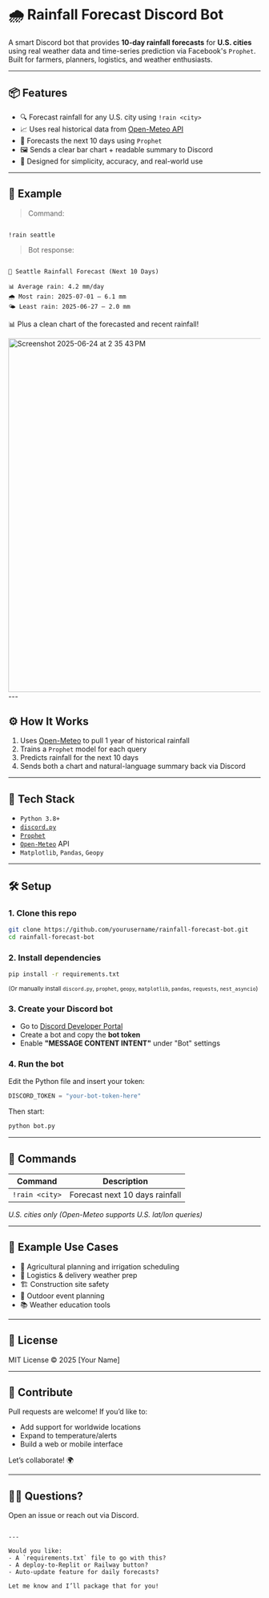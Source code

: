 

# 🌧️ Rainfall Forecast Discord Bot

A smart Discord bot that provides **10-day rainfall forecasts** for **U.S. cities** using real weather data and time-series prediction via Facebook's `Prophet`. Built for farmers, planners, logistics, and weather enthusiasts.

---

## 📦 Features

- 🔍 Forecast rainfall for any U.S. city using `!rain <city>`
- 📈 Uses real historical data from [Open-Meteo API](https://open-meteo.com/)
- 🤖 Forecasts the next 10 days using `Prophet`
- 🖼️ Sends a clear bar chart + readable summary to Discord
- 🧠 Designed for simplicity, accuracy, and real-world use

---

## 🚀 Example

> Command:
```

!rain seattle

```

> Bot response:
```

📍 Seattle Rainfall Forecast (Next 10 Days)

📊 Average rain: 4.2 mm/day
🌧️ Most rain: 2025-07-01 — 6.1 mm
🌤️ Least rain: 2025-06-27 — 2.0 mm

````

📊 Plus a clean chart of the forecasted and recent rainfall!

<img width="706" alt="Screenshot 2025-06-24 at 2 35 43 PM" src="https://github.com/user-attachments/assets/9b66771f-12a6-4f5c-927c-a5f29ebd9406" />
---

## ⚙️ How It Works

1. Uses [Open-Meteo](https://open-meteo.com/) to pull 1 year of historical rainfall
2. Trains a `Prophet` model for each query
3. Predicts rainfall for the next 10 days
4. Sends both a chart and natural-language summary back via Discord

---

## 🧰 Tech Stack

- `Python 3.8+`
- [`discord.py`](https://github.com/Rapptz/discord.py)
- [`Prophet`](https://facebook.github.io/prophet/)
- [`Open-Meteo`](https://open-meteo.com/) API
- `Matplotlib`, `Pandas`, `Geopy`

---

## 🛠️ Setup

### 1. Clone this repo
```bash
git clone https://github.com/yourusername/rainfall-forecast-bot.git
cd rainfall-forecast-bot
````

### 2. Install dependencies

```bash
pip install -r requirements.txt
```

<sub>(Or manually install `discord.py`, `prophet`, `geopy`, `matplotlib`, `pandas`, `requests`, `nest_asyncio`)</sub>

### 3. Create your Discord bot

* Go to [Discord Developer Portal](https://discord.com/developers/applications)
* Create a bot and copy the **bot token**
* Enable **"MESSAGE CONTENT INTENT"** under "Bot" settings

### 4. Run the bot

Edit the Python file and insert your token:

```python
DISCORD_TOKEN = "your-bot-token-here"
```

Then start:

```bash
python bot.py
```

---

## 💬 Commands

| Command        | Description                    |
| -------------- | ------------------------------ |
| `!rain <city>` | Forecast next 10 days rainfall |

*U.S. cities only (Open-Meteo supports U.S. lat/lon queries)*

---

## 📌 Example Use Cases

* 🌱 Agricultural planning and irrigation scheduling
* 🚛 Logistics & delivery weather prep
* 🏗️ Construction site safety
* 🎉 Outdoor event planning
* 📚 Weather education tools

---

## 📃 License

MIT License © 2025 \[Your Name]

---

## 🤝 Contribute

Pull requests are welcome! If you’d like to:

* Add support for worldwide locations
* Expand to temperature/alerts
* Build a web or mobile interface

Let’s collaborate! 🌍

---

## 🙋‍♂️ Questions?

Open an issue or reach out via Discord.

```

---

Would you like:
- A `requirements.txt` file to go with this?
- A deploy-to-Replit or Railway button?
- Auto-update feature for daily forecasts?

Let me know and I’ll package that for you!
```
